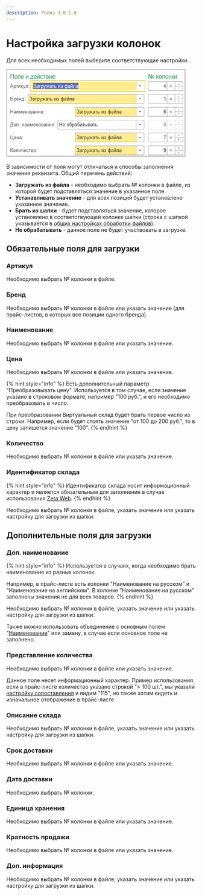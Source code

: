 ```yaml
---
description: Релиз 3.0.1.0
---
```


# Настройка загрузки колонок

Для всех необходимых полей выберите соответствующие настройки.

![](<../.gitbook/assets/Image 76 (1).png>)

В зависимости от поля могут отличаться и способы заполнения значения реквизита. Общий перечень действий:

* **Загружать из файла** - необходимо выбрать № колонки в файле, из которой будет подставляться значение в указанное поле.
* **Устанавливать значение** - для всех позиций будет установлено указанное значение.
* **Брать из шапки** - будет подставляться значение, которое установлено в соответствующей колонке шапки (строка с шапкой указывается в [общих настройках обработки файлов](obshie-nastroiki-obrabotki-failov.md#dopolnitelnye-parametry)).
* **Не обрабатывать** - данное поле не будет участвовать в загрузке.

## Обязательные поля для загрузки

### Артикул

Необходимо выбрать № колонки в файле.

### Бренд

Необходимо выбрать № колонки в файле или указать значение (для прайс-листов, в которых все позиции одного бренда).

### Наименование

Необходимо выбрать № колонки в файле или указать значение.

### Цена

Необходимо выбрать № колонки в файле или указать значение.

{% hint style="info" %}
Есть дополнительный параметр "Преобразовывать цену". Используется в том случае, если значение указано в строковом формате, например "100 руб.", и его необходимо преобразовать в число.

При преобразовании Виртуальный склад будет брать первое число из строки. Например, если будет стоять значение "от 100 до 200 руб.", то в цену запишется значение "100".
{% endhint %}

### Количество

Необходимо выбрать № колонки в файле или указать значение.

### Идентификатор склада

{% hint style="info" %}
Идентификатор склада носит информационный характер и является обязательным для заполнения в случае использования [Zeta Web](https://www.zetasoft.ru/products-zetaweb/).
{% endhint %}

Необходимо выбрать № колонки в файле, указать значение или указать настройку для загрузки из шапки.

## Дополнительные поля для загрузки

### Доп. наименование

{% hint style="info" %}
Используется в случаях, когда необходимо брать наименование из разных колонок.

Например, в прайс-листе есть колонки "Наименование на русском" и "Наименование на английском". В колонке "Наименование на русском" заполнены значения не для всех товаров.
{% endhint %}

Необходимо выбрать № колонки в файле, указать значение или указать настройку для загрузки из шапки.

Также можно использовать объединение с основным полем "[Наименование](nastroika-zagruzki-kolonok.md#naimenovanie)" или замену, в случае если основное поле не заполнено.

### Представление количества

Необходимо выбрать № колонки в файле или указать значение.

Данное поле несет информационный характер. Пример использования: если в прайс-листе количество указано строкой "> 100 шт.", мы указали [настройку сопоставления](sopostavlenie-oboznachenii-nalichiya.md) и видим "115", но также хотим видеть и изначальное отображение в прайс-листе.

### Описание склада

Необходимо выбрать № колонки в файле, указать значение или указать настройку для загрузки из шапки.

### Срок доставки

Необходимо выбрать № колонки в файле или указать значение.

### Дата доставки

Необходимо выбрать № колонки.

### Единица хранения

Необходимо выбрать № колонки в файле или указать значение.

### Кратность продажи

Необходимо выбрать № колонки в файле или указать значение.

### Доп. информация

Необходимо выбрать № колонки в файле, указать значение или указать настройку для загрузки из шапки.
